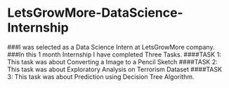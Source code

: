 # LetsGrowMore-DataScience-Internship
###I was selected as a Data Science Intern at LetsGrowMore company. 
###In this 1 month Internship I have completed Three Tasks.
####TASK 1: This task was about Converting a Image to a Pencil Sketch
####TASK 2: This task was about Exploratory Analysis on Terrorism Dataset
####TASK 3: This task was about Prediction using Decision Tree Algorithm.
